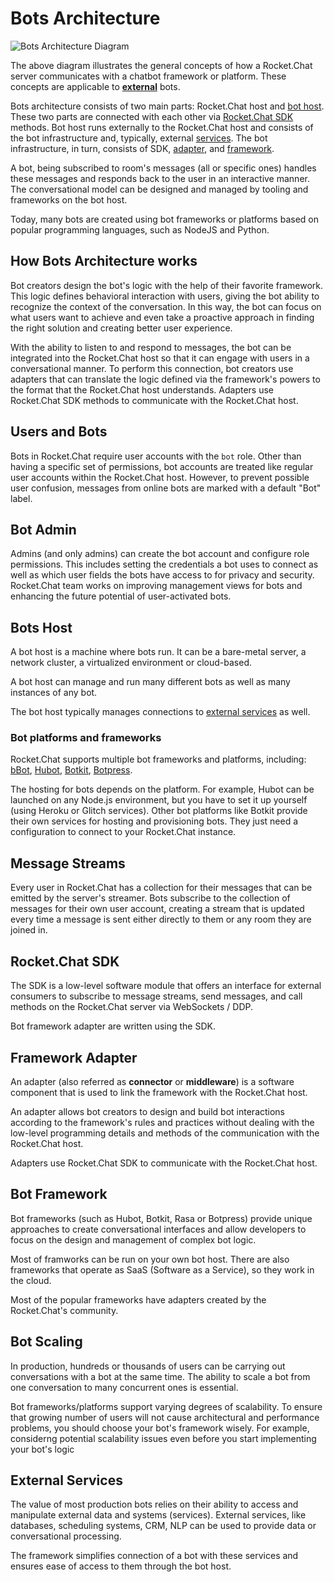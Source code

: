 # Bots Architecture

![Bots Architecture Diagram](../.gitbook/assets/diagram.png)

The above diagram illustrates the general concepts of how a Rocket.Chat server communicates with a chatbot framework or platform. These concepts are applicable to [**external**](broken-reference) bots.

Bots architecture consists of two main parts: Rocket.Chat host and [bot host](bots-architecture.md#bots-host). These two parts are connected with each other via [Rocket.Chat SDK](bots-architecture.md#rocketchat-sdk) methods. Bot host runs externally to the Rocket.Chat host and consists of the bot infrastructure and, typically, external [services](bots-architecture.md#external-services). The bot infrastructure, in turn, consists of SDK, [adapter](bots-architecture.md#framework-adapter), and [framework](bots-architecture.md#bot-framework).

A bot, being subscribed to room's messages (all or specific ones) handles these messages and responds back to the user in an interactive manner. The conversational model can be designed and managed by tooling and frameworks on the bot host.

Today, many bots are created using bot frameworks or platforms based on popular programming languages, such as NodeJS and Python.

## How Bots Architecture works

Bot creators design the bot's logic with the help of their favorite framework. This logic defines behavioral interaction with users, giving the bot ability to recognize the context of the conversation. In this way, the bot can focus on what users want to achieve and even take a proactive approach in finding the right solution and creating better user experience.

With the ability to listen to and respond to messages, the bot can be integrated into the Rocket.Chat host so that it can engage with users in a conversational manner. To perform this connection, bot creators use adapters that can translate the logic defined via the framework's powers to the format that the Rocket.Chat host understands. Adapters use Rocket.Chat SDK methods to communicate with the Rocket.Chat host.

## Users and Bots

Bots in Rocket.Chat require user accounts with the `bot` role. Other than having a specific set of permissions, bot accounts are treated like regular user accounts within the Rocket.Chat host. However, to prevent possible user confusion, messages from online bots are marked with a default "Bot" label.

## Bot Admin

Admins (and only admins) can create the bot account and configure role permissions. This includes setting the credentials a bot uses to connect as well as which user fields the bots have access to for privacy and security. Rocket.Chat team works on improving management views for bots and enhancing the future potential of user-activated bots.

## Bots Host

A bot host is a machine where bots run. It can be a bare-metal server, a network cluster, a virtualized environment or cloud-based.

A bot host can manage and run many different bots as well as many instances of any bot.

The bot host typically manages connections to [external services](bots-architecture.md#external-services) as well.

### Bot platforms and frameworks

Rocket.Chat supports multiple bot frameworks and platforms, including: [bBot](http://bbot.chat), [Hubot](https://hubot.github.com), [Botkit](https://botkit.ai), [Botpress](https://botpress.io).

The hosting for bots depends on the platform. For example, Hubot can be launched on any Node.js environment, but you have to set it up yourself (using Heroku or Glitch services). Other bot platforms like Botkit provide their own services for hosting and provisioning bots. They just need a configuration to connect to your Rocket.Chat instance.

## Message Streams

Every user in Rocket.Chat has a collection for their messages that can be emitted by the server's streamer. Bots subscribe to the collection of messages for their own user account, creating a stream that is updated every time a message is sent either directly to them or any room they are joined in.

## Rocket.Chat SDK

The SDK is a low-level software module that offers an interface for external consumers to subscribe to message streams, send messages, and call methods on the Rocket.Chat server via WebSockets / DDP.

Bot framework adapter are written using the SDK.

## Framework Adapter

An adapter (also referred as **connector** or **middleware**) is a software component that is used to link the framework with the Rocket.Chat host.

An adapter allows bot creators to design and build bot interactions according to the framework's rules and practices without dealing with the low-level programming details and methods of the communication with the Rocket.Chat host.

Adapters use Rocket.Chat SDK to communicate with the Rocket.Chat host.

## Bot Framework

Bot frameworks (such as Hubot, Botkit, Rasa or Botpress) provide unique approaches to create conversational interfaces and allow developers to focus on the design and management of complex bot logic.

Most of framworks can be run on your own bot host. There are also frameworks that operate as SaaS (Software as a Service), so they work in the cloud.

Most of the popular frameworks have adapters created by the Rocket.Chat's community.

## Bot Scaling

In production, hundreds or thousands of users can be carrying out conversations with a bot at the same time. The ability to scale a bot from one conversation to many concurrent ones is essential.

Bot frameworks/platforms support varying degrees of scalability. To ensure that growing number of users will not cause architectural and performance problems, you should choose your bot's framework wisely. For example, considerng potential scalability issues even before you start implementing your bot's logic

## External Services

The value of most production bots relies on their ability to access and manipulate external data and systems (services). External services, like databases, scheduling systems, CRM, NLP can be used to provide data or conversational processing.

The framework simplifies connection of a bot with these services and ensures ease of access to them through the bot host.
